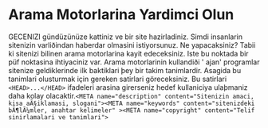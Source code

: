 # Arama Motorlarina Yardimci Olun

GECENIZI gündüzünüze kattiniz ve bir site hazirladiniz. Simdi
insanlarin sitenizin varliðindan haberdar olmasini istiyorsunuz. Ne
yapacaksiniz? Tabii ki sitenizi bilinen arama motorlarina kayit
edeceksiniz. Iste bu noktada bir püf noktasina ihtiyaciniz var. Arama
motorlarinin kullandiði ' ajan' programlar sitenize geldiklerinde ilk
baktiklari þey bir takim tanimlardir. Asagida bu tanimlari olusturmak
için gereken satirlari göreceksiniz. Bu satirlari `<HEAD>...</HEAD>`
ifadeleri arasina girerseniz hedef kullaniciya ulaþmaniz daha kolay
olacaktir.`<META name="description" content="Sitenizin amaci, kisa
aÃ§iklamasi, slogani"><META name="keywords" content="sitenizdeki
bÃ¶lÃ¼mler, anahtar kelimeler" ><META name="copyright" content="Telif
sinirlamalari ve tanimlari">`






